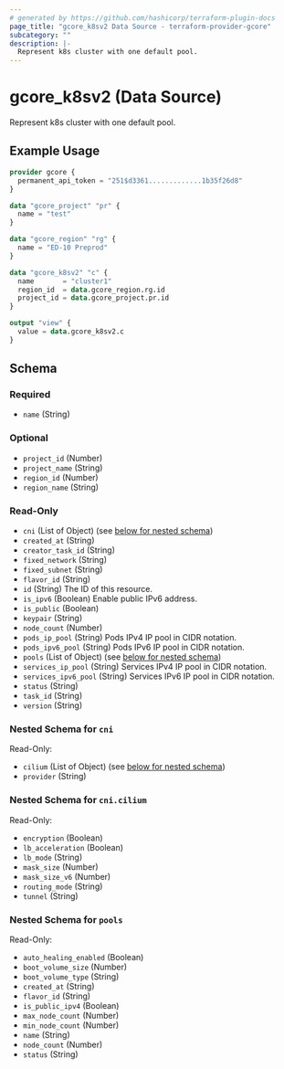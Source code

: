 ```yaml
---
# generated by https://github.com/hashicorp/terraform-plugin-docs
page_title: "gcore_k8sv2 Data Source - terraform-provider-gcore"
subcategory: ""
description: |-
  Represent k8s cluster with one default pool.
---
```


# gcore_k8sv2 (Data Source)

Represent k8s cluster with one default pool.

## Example Usage

```terraform
provider gcore {
  permanent_api_token = "251$d3361.............1b35f26d8"
}

data "gcore_project" "pr" {
  name = "test"
}

data "gcore_region" "rg" {
  name = "ED-10 Preprod"
}

data "gcore_k8sv2" "c" {
  name       = "cluster1"
  region_id  = data.gcore_region.rg.id
  project_id = data.gcore_project.pr.id
}

output "view" {
  value = data.gcore_k8sv2.c
}
```

<!-- schema generated by tfplugindocs -->
## Schema

### Required

- `name` (String)

### Optional

- `project_id` (Number)
- `project_name` (String)
- `region_id` (Number)
- `region_name` (String)

### Read-Only

- `cni` (List of Object) (see [below for nested schema](#nestedatt--cni))
- `created_at` (String)
- `creator_task_id` (String)
- `fixed_network` (String)
- `fixed_subnet` (String)
- `flavor_id` (String)
- `id` (String) The ID of this resource.
- `is_ipv6` (Boolean) Enable public IPv6 address.
- `is_public` (Boolean)
- `keypair` (String)
- `node_count` (Number)
- `pods_ip_pool` (String) Pods IPv4 IP pool in CIDR notation.
- `pods_ipv6_pool` (String) Pods IPv6 IP pool in CIDR notation.
- `pools` (List of Object) (see [below for nested schema](#nestedatt--pools))
- `services_ip_pool` (String) Services IPv4 IP pool in CIDR notation.
- `services_ipv6_pool` (String) Services IPv6 IP pool in CIDR notation.
- `status` (String)
- `task_id` (String)
- `version` (String)

<a id="nestedatt--cni"></a>
### Nested Schema for `cni`

Read-Only:

- `cilium` (List of Object) (see [below for nested schema](#nestedobjatt--cni--cilium))
- `provider` (String)

<a id="nestedobjatt--cni--cilium"></a>
### Nested Schema for `cni.cilium`

Read-Only:

- `encryption` (Boolean)
- `lb_acceleration` (Boolean)
- `lb_mode` (String)
- `mask_size` (Number)
- `mask_size_v6` (Number)
- `routing_mode` (String)
- `tunnel` (String)



<a id="nestedatt--pools"></a>
### Nested Schema for `pools`

Read-Only:

- `auto_healing_enabled` (Boolean)
- `boot_volume_size` (Number)
- `boot_volume_type` (String)
- `created_at` (String)
- `flavor_id` (String)
- `is_public_ipv4` (Boolean)
- `max_node_count` (Number)
- `min_node_count` (Number)
- `name` (String)
- `node_count` (Number)
- `status` (String)
